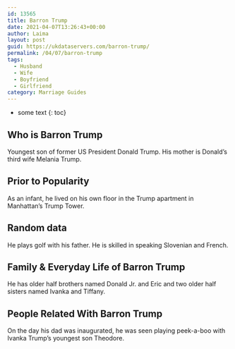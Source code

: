 ```yaml
---
id: 13565
title: Barron Trump
date: 2021-04-07T13:26:43+00:00
author: Laima
layout: post
guid: https://ukdataservers.com/barron-trump/
permalink: /04/07/barron-trump
tags:
  - Husband
  - Wife
  - Boyfriend
  - Girlfriend
category: Marriage Guides
---
```


* some text
{: toc}


## Who is Barron Trump
                  
                  
                  
Youngest son of former US President Donald Trump. His mother is Donald&#8217;s third wife Melania Trump.
                  
              
            
              
            
                
                
                
## Prior to Popularity
                  
                  
                  
As an infant, he lived on his own floor in the Trump apartment in Manhattan&#8217;s Trump Tower.
                  
              
            
              
            
                
                
                
## Random data
                  
                  
                  
He plays golf with his father. He is skilled in speaking Slovenian and French.
                  
              
            
              
            
                
                
                
## Family & Everyday Life of Barron Trump
                  
                  
                  
He has older half brothers named Donald Jr. and Eric and two older half sisters named Ivanka and Tiffany.
                  
              
            
              
            
                
                
                
## People Related With Barron Trump
                  
                  
                  
On the day his dad was inaugurated, he was seen playing peek-a-boo with Ivanka Trump&#8217;s youngest son Theodore.
                  
              
            
              
            
                
              
            
              
              
            
            
              
            
          
          
          